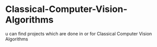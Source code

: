 # Classical-Computer-Vision-Algorithms
u can find projects which are done in or for Classical Computer Vision Algorithms
